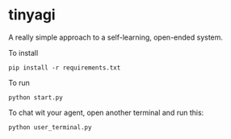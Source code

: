 # tinyagi

A really simple approach to a self-learning, open-ended system.

To install
```
pip install -r requirements.txt
```
To run
```
python start.py
```
To chat wit your agent, open another terminal and run this:
```
python user_terminal.py
```
